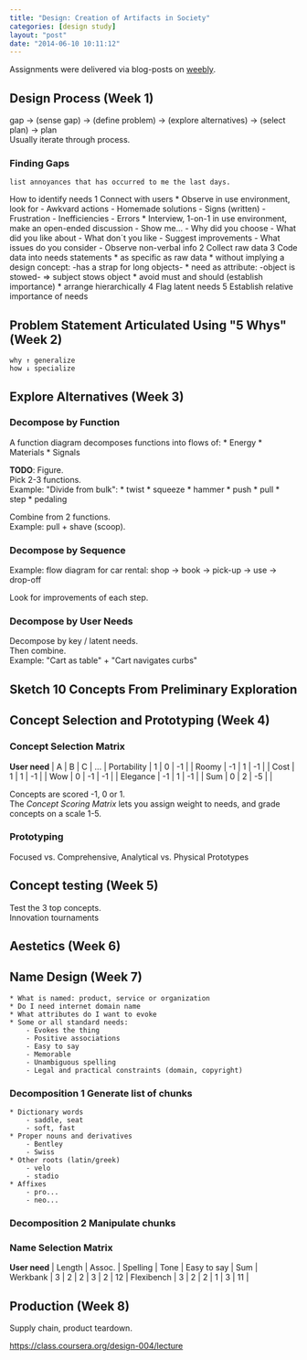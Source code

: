 ```yaml
---
title: "Design: Creation of Artifacts in Society"
categories: [design study]
layout: "post"
date: "2014-06-10 10:11:12"
---
```




Assignments were delivered via blog-posts on [weebly][weebly].

## Design Process (Week 1)
gap → (sense gap) → (define problem) → (explore alternatives) → (select plan) → plan  
Usually iterate through process.  

### Finding Gaps
	list annoyances that has occurred to me the last days.

How to identify needs
	1 Connect with users
		* Observe in use environment, look for
			- Awkvard actions
			- Homemade solutions
			- Signs (written)
			- Frustration
			- Inefficiencies
			- Errors
		* Interview, 1-on-1 in use environment, make an open-ended discussion
			- Show me...
			- Why did you choose
			- What did you like about
			- What don´t you like
			- Suggest improvements
			- What issues do you consider
			- Observe non-verbal info
	2 Collect raw data
	3 Code data into needs statements
		* as specific as raw data
		* without implying a design concept: -has a strap for long objects-
		* need as attribute: -object is stowed- ⇒ subject stows object
		* avoid must and should (establish importance)
		* arrange hierarchically
	4 Flag latent needs
	5 Establish relative importance of needs


## Problem Statement Articulated Using "5 Whys" (Week 2)
	why ↑ generalize
	how ↓ specialize

## Explore Alternatives (Week 3)

### Decompose by Function
A function diagram decomposes functions into flows of:
	* Energy
	* Materials
	* Signals

**TODO**: Figure.  
Pick 2-3 functions.  
Example: "Divide from bulk":
	* twist
	* squeeze
	* hammer
	* push
	* pull
	* step
	* pedaling

Combine from 2 functions.  
Example: pull + shave (scoop).

### Decompose by Sequence
Example: flow diagram for car rental:
	shop → book → pick-up → use → drop-off

Look for improvements of each step.

### Decompose by User Needs
Decompose by key / latent needs.  
Then combine.  
Example: "Cart as table" + "Cart navigates curbs"

## Sketch 10 Concepts From Preliminary Exploration


## Concept Selection and Prototyping (Week 4)

### Concept Selection Matrix
**User need**	|  A |  B |  C | ... |
Portability		|  1 |  0 | -1 |     |
Roomy					| -1 |  1 | -1 |     |
Cost					|  1 |  1 | -1 |     |
Wow						|  0 | -1 | -1 |     |
Elegance			| -1 |  1 | -1 |     |
Sum						|  0 |  2 | -5 |     |

Concepts are scored -1, 0 or 1.  
The *Concept Scoring Matrix* lets you assign weight to needs, and grade concepts on a scale 1-5.

### Prototyping
Focused vs. Comprehensive, Analytical vs. Physical Prototypes  

## Concept testing (Week 5)
Test the 3 top concepts.  
Innovation tournaments  

## Aestetics (Week 6)


## Name Design (Week 7)
	* What is named: product, service or organization
	* Do I need internet domain name
	* What attributes do I want to evoke
	* Some or all standard needs:
		- Evokes the thing
		- Positive associations
		- Easy to say
		- Memorable
		- Unambiguous spelling
		- Legal and practical constraints (domain, copyright)

### Decomposition 1 Generate list of chunks
	* Dictionary words
		- saddle, seat
		- soft, fast
	* Proper nouns and derivatives
		- Bentley
		- Swiss
	* Other roots (latin/greek)
		- velo
		- stadio
	* Affixes
		- pro...
		- neo...

### Decomposition 2 Manipulate chunks

### Name Selection Matrix
**User need**	| Length | Assoc. | Spelling | Tone | Easy to say | Sum |
Werkbank			|  3		 |  2			| 2				 | 3    | 2				    | 12  |
Flexibench		|  3		 |  2			| 2				 | 1    | 3				    | 11  |


## Production (Week 8)
Supply chain, product teardown.




  [weebly]: http://2my.weebly.com  "blog on Weebly"
  [weebly]: http://2my.weebly.com  "blog on Weebly"
https://class.coursera.org/design-004/lecture
